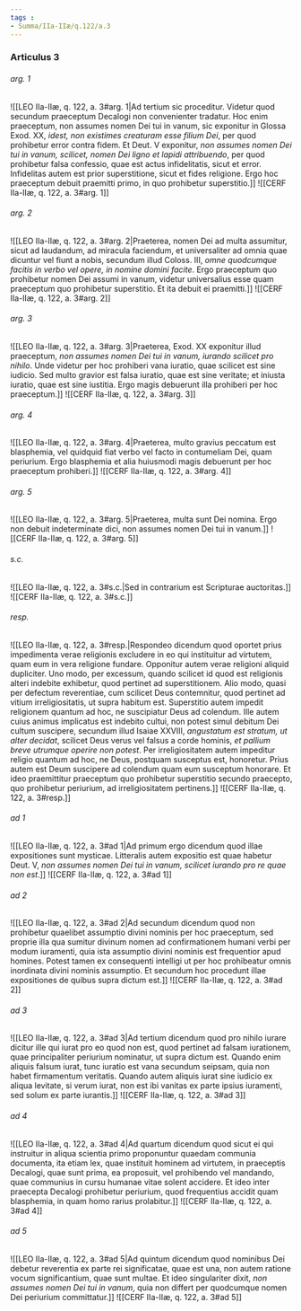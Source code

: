 ```yaml
---
tags : 
- Summa/IIa-IIæ/q.122/a.3
---
```


### Articulus 3

###### arg. 1
![[LEO IIa-IIæ, q. 122, a. 3#arg. 1|Ad tertium sic proceditur. Videtur quod secundum praeceptum Decalogi non convenienter tradatur. Hoc enim praeceptum, non assumes nomen Dei tui in vanum, sic exponitur in Glossa Exod. XX, *idest, non existimes creaturam esse filium Dei*, per quod prohibetur error contra fidem. Et Deut. V exponitur, *non assumes nomen Dei tui in vanum, scilicet, nomen Dei ligno et lapidi attribuendo*, per quod prohibetur falsa confessio, quae est actus infidelitatis, sicut et error. Infidelitas autem est prior superstitione, sicut et fides religione. Ergo hoc praeceptum debuit praemitti primo, in quo prohibetur superstitio.]]
![[CERF IIa-IIæ, q. 122, a. 3#arg. 1]]

###### arg. 2
![[LEO IIa-IIæ, q. 122, a. 3#arg. 2|Praeterea, nomen Dei ad multa assumitur, sicut ad laudandum, ad miracula faciendum, et universaliter ad omnia quae dicuntur vel fiunt a nobis, secundum illud Coloss. III, *omne quodcumque facitis in verbo vel opere, in nomine domini facite*. Ergo praeceptum quo prohibetur nomen Dei assumi in vanum, videtur universalius esse quam praeceptum quo prohibetur superstitio. Et ita debuit ei praemitti.]]
![[CERF IIa-IIæ, q. 122, a. 3#arg. 2]]

###### arg. 3
![[LEO IIa-IIæ, q. 122, a. 3#arg. 3|Praeterea, Exod. XX exponitur illud praeceptum, *non assumes nomen Dei tui in vanum, iurando scilicet pro nihilo*. Unde videtur per hoc prohiberi vana iuratio, quae scilicet est sine iudicio. Sed multo gravior est falsa iuratio, quae est sine veritate; et iniusta iuratio, quae est sine iustitia. Ergo magis debuerunt illa prohiberi per hoc praeceptum.]]
![[CERF IIa-IIæ, q. 122, a. 3#arg. 3]]

###### arg. 4
![[LEO IIa-IIæ, q. 122, a. 3#arg. 4|Praeterea, multo gravius peccatum est blasphemia, vel quidquid fiat verbo vel facto in contumeliam Dei, quam periurium. Ergo blasphemia et alia huiusmodi magis debuerunt per hoc praeceptum prohiberi.]]
![[CERF IIa-IIæ, q. 122, a. 3#arg. 4]]

###### arg. 5
![[LEO IIa-IIæ, q. 122, a. 3#arg. 5|Praeterea, multa sunt Dei nomina. Ergo non debuit indeterminate dici, non assumes nomen Dei tui in vanum.]]
![[CERF IIa-IIæ, q. 122, a. 3#arg. 5]]

###### s.c.
![[LEO IIa-IIæ, q. 122, a. 3#s.c.|Sed in contrarium est Scripturae auctoritas.]]
![[CERF IIa-IIæ, q. 122, a. 3#s.c.]]

###### resp.
![[LEO IIa-IIæ, q. 122, a. 3#resp.|Respondeo dicendum quod oportet prius impedimenta verae religionis excludere in eo qui instituitur ad virtutem, quam eum in vera religione fundare. Opponitur autem verae religioni aliquid dupliciter. Uno modo, per excessum, quando scilicet id quod est religionis alteri indebite exhibetur, quod pertinet ad superstitionem. Alio modo, quasi per defectum reverentiae, cum scilicet Deus contemnitur, quod pertinet ad vitium irreligiositatis, ut supra habitum est. Superstitio autem impedit religionem quantum ad hoc, ne suscipiatur Deus ad colendum. Ille autem cuius animus implicatus est indebito cultui, non potest simul debitum Dei cultum suscipere, secundum illud Isaiae XXVIII, *angustatum est stratum, ut alter decidat*, scilicet Deus verus vel falsus a corde hominis, *et pallium breve utrumque operire non potest*. Per irreligiositatem autem impeditur religio quantum ad hoc, ne Deus, postquam susceptus est, honoretur. Prius autem est Deum suscipere ad colendum quam eum susceptum honorare. Et ideo praemittitur praeceptum quo prohibetur superstitio secundo praecepto, quo prohibetur periurium, ad irreligiositatem pertinens.]]
![[CERF IIa-IIæ, q. 122, a. 3#resp.]]

###### ad 1
![[LEO IIa-IIæ, q. 122, a. 3#ad 1|Ad primum ergo dicendum quod illae expositiones sunt mysticae. Litteralis autem expositio est quae habetur Deut. V, *non assumes nomen Dei tui in vanum, scilicet iurando pro re quae non est*.]]
![[CERF IIa-IIæ, q. 122, a. 3#ad 1]]

###### ad 2
![[LEO IIa-IIæ, q. 122, a. 3#ad 2|Ad secundum dicendum quod non prohibetur quaelibet assumptio divini nominis per hoc praeceptum, sed proprie illa qua sumitur divinum nomen ad confirmationem humani verbi per modum iuramenti, quia ista assumptio divini nominis est frequentior apud homines. Potest tamen ex consequenti intelligi ut per hoc prohibeatur omnis inordinata divini nominis assumptio. Et secundum hoc procedunt illae expositiones de quibus supra dictum est.]]
![[CERF IIa-IIæ, q. 122, a. 3#ad 2]]

###### ad 3
![[LEO IIa-IIæ, q. 122, a. 3#ad 3|Ad tertium dicendum quod pro nihilo iurare dicitur ille qui iurat pro eo quod non est, quod pertinet ad falsam iurationem, quae principaliter periurium nominatur, ut supra dictum est. Quando enim aliquis falsum iurat, tunc iuratio est vana secundum seipsam, quia non habet firmamentum veritatis. Quando autem aliquis iurat sine iudicio ex aliqua levitate, si verum iurat, non est ibi vanitas ex parte ipsius iuramenti, sed solum ex parte iurantis.]]
![[CERF IIa-IIæ, q. 122, a. 3#ad 3]]

###### ad 4
![[LEO IIa-IIæ, q. 122, a. 3#ad 4|Ad quartum dicendum quod sicut ei qui instruitur in aliqua scientia primo proponuntur quaedam communia documenta, ita etiam lex, quae instituit hominem ad virtutem, in praeceptis Decalogi, quae sunt prima, ea proposuit, vel prohibendo vel mandando, quae communius in cursu humanae vitae solent accidere. Et ideo inter praecepta Decalogi prohibetur periurium, quod frequentius accidit quam blasphemia, in quam homo rarius prolabitur.]]
![[CERF IIa-IIæ, q. 122, a. 3#ad 4]]

###### ad 5
![[LEO IIa-IIæ, q. 122, a. 3#ad 5|Ad quintum dicendum quod nominibus Dei debetur reverentia ex parte rei significatae, quae est una, non autem ratione vocum significantium, quae sunt multae. Et ideo singulariter dixit, *non assumes nomen Dei tui in vanum*, quia non differt per quodcumque nomen Dei periurium committatur.]]
![[CERF IIa-IIæ, q. 122, a. 3#ad 5]]


